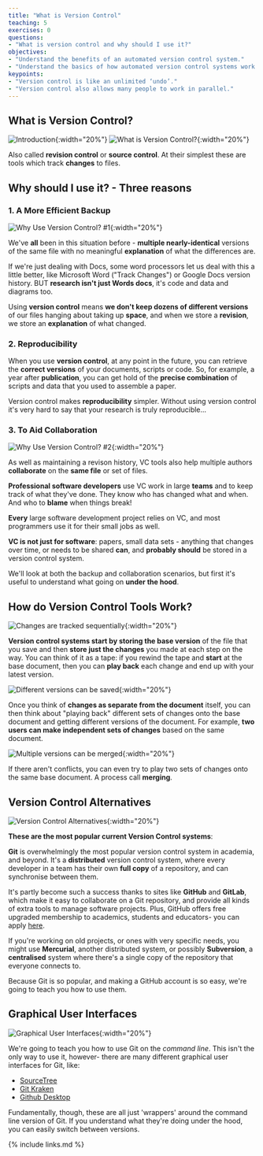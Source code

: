 ```yaml
---
title: "What is Version Control"
teaching: 5
exercises: 0
questions:
- "What is version control and why should I use it?"
objectives:
- "Understand the benefits of an automated version control system."
- "Understand the basics of how automated version control systems work."
keypoints:
- "Version control is like an unlimited ‘undo’."
- "Version control also allows many people to work in parallel."
---
```


## What is Version Control? ##

![Introduction](/fig/slides/01-background/0_introduction.png){:width="20%"}
![What is Version Control?](/fig/slides/01-background/1_what_does_it_do.png){:width="20%"}

Also called **revision control** or **source control**.  At their simplest these are tools which track **changes** to files.

## Why should I use it? - Three reasons ##

### 1. A More Efficient Backup ###

![Why Use Version Control? #1](/fig/slides/01-background/2_why_use.png){:width="20%"}

We've **all** been in this situation before -  **multiple nearly-identical** versions of the same file with no meaningful **explanation** of what the differences are.

If we're just dealing with Docs, some word processors let us deal with this a little better, like Microsoft Word ("Track Changes") or Google Docs version history. BUT **research isn't just Words docs**, it's code and data and diagrams too.

Using **version control** means **we don't keep dozens of different versions** of our files hanging about taking up **space**, and when we store a **revision**, we store an **explanation** of what changed.

### 2. Reproducibility ###

When you use  **version control**, at any point in the future, you can retrieve the **correct versions** of your documents, scripts or code.  So, for example, a year after **publication**, you can get hold of the **precise combination** of scripts and data that you used to assemble a paper.

Version control makes **reproducibility** simpler. Without using version control it's very hard to say that your research is truly reproducible...


### 3. To Aid Collaboration ###

![Why Use Version Control? #2](/fig/slides/01-background/4_why_teamwork.png){:width="20%"}

As well as maintaining a revison history, VC tools also help multiple authors **collaborate** on the **same file** or set of files.

 **Professional software developers** use VC work in large **teams** and to keep track of what they've done.  They know who has changed what and when.  And who to **blame** when things break!

**Every** large software development project relies on VC, and most programmers use it for their small jobs as well.

**VC is not just for software**: papers, small data sets -  anything that changes over time, or needs to be shared **can**, and **probably should** be stored in a version control system.

We'll look at both the backup and collaboration scenarios, but first it's useful to understand what going on **under the hood**.

## How do Version Control Tools Work? ##

![Changes are tracked sequentially](/fig/slides/01-background/5_track_changes.png){:width="20%"}

**Version control systems start by storing the base version** of the file that you save and then **store just the changes** you made at each step on the way. You can think of it as a tape: if you rewind the tape and **start** at the base document, then you can **play back** each change and end up with your latest version.


![Different versions can be saved](/fig/slides/01-background/6_different_versions.png){:width="20%"}

Once you think of **changes as separate from the document** itself, you can then think about "playing back" different sets of changes onto the base document and getting different versions of the document. For example, **two users can make independent sets of changes** based on the same document.

![Multiple versions can be merged](/fig/slides/01-background/7_merge.png){:width="20%"}

If there aren't conflicts, you can even try to play two sets of changes onto the same base document.  A process call **merging**.


## Version Control Alternatives ##

![Version Control Alternatives](/fig/slides/01-background/8_alternatives.png){:width="20%"}

**These are the most popular current Version Control systems**:

**Git** is overwhelmingly the most popular version control system in academia, and beyond.
It's a **distributed** version control system, where every developer in a team has their own **full copy** of a repository, and can synchronise between them.

It's partly become such a success thanks to sites like **GitHub** and **GitLab**, which make it easy to collaborate on a Git repository,
and provide all kinds of extra tools to manage software projects.
Plus, GitHub offers free upgraded membership to academics, students and educators-
you can apply [here](https://docs.github.com/en/education/explore-the-benefits-of-teaching-and-learning-with-github-education/apply-for-an-educator-or-researcher-discount).

If you're working on old projects, or ones with very specific needs, you might use **Mercurial**, another distributed system,
or possibly **Subversion**, a **centralised** system where there's a single copy of the repository that everyone connects to.

Because Git is so popular, and making a GitHub account is so easy, we're going to teach you how to use them.

## Graphical User Interfaces ##

![Graphical User Interfaces](/fig/slides/01-background/9_guis.png){:width="20%"}

We're going to teach you how to use Git on the *command line*. This isn't the only way to use it, however- there are many different graphical user interfaces for Git, like:

* [SourceTree](https://www.sourcetreeapp.com/)
* [Git Kraken](https://www.gitkraken.com/)
* [Github Desktop](https://desktop.github.com/)

Fundamentally, though, these are all just 'wrappers' around the command line version of Git.
If you understand what they're doing under the hood, you can easily switch between versions.

{% include links.md %}
